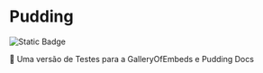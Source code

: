 # Pudding
<img alt="Static Badge" src="https://img.shields.io/badge/PerfectTea-Development-blue">

🍮 Uma versão de Testes para a GalleryOfEmbeds e Pudding Docs
